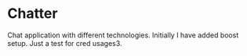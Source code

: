 # Chatter
Chat application with different technologies.
Initially I have added boost setup.
Just a test for cred usages3.

